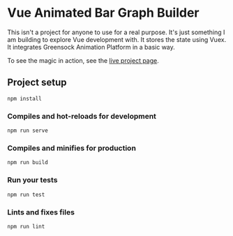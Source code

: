 # Vue Animated Bar Graph Builder

This isn't a project for anyone to use for a real purpose. It's just something I am building to explore Vue development with. It stores the state using Vuex. It integrates Greensock Animation Platform in a basic way. 

To see the magic in action, see the [live project page](https://johnfmorton.github.io/vue-based-graph-builder).

## Project setup
```
npm install
```

### Compiles and hot-reloads for development
```
npm run serve
```

### Compiles and minifies for production
```
npm run build
```

### Run your tests
```
npm run test
```

### Lints and fixes files
```
npm run lint
```
